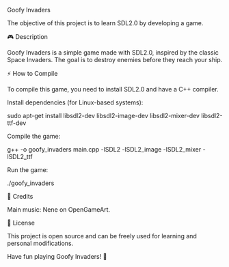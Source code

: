 Goofy Invaders

The objective of this project is to learn SDL2.0 by developing a game.

🎮 Description

Goofy Invaders is a simple game made with SDL2.0, inspired by the classic Space Invaders. The goal is to destroy enemies before they reach your ship.

⚡ How to Compile

To compile this game, you need to install SDL2.0 and have a C++ compiler.

Install dependencies (for Linux-based systems):

sudo apt-get install libsdl2-dev libsdl2-image-dev libsdl2-mixer-dev libsdl2-ttf-dev

Compile the game:

g++ -o goofy_invaders main.cpp -lSDL2 -lSDL2_image -lSDL2_mixer -lSDL2_ttf

Run the game:

./goofy_invaders

🎵 Credits

Main music: Nene on OpenGameArt.

📜 License

This project is open source and can be freely used for learning and personal modifications.

Have fun playing Goofy Invaders! 🚀
